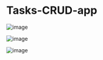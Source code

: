 # Tasks-CRUD-app

![image](https://user-images.githubusercontent.com/72781278/223744304-9e1fa053-5044-48db-a9b3-ad81615aa6f3.png)

![image](https://user-images.githubusercontent.com/72781278/224229856-fe8a25aa-1357-4434-9007-0d4af2df0ed1.png)

![image](https://user-images.githubusercontent.com/72781278/224229980-107008f9-869f-44a1-9d83-9929f4eaf799.png)


